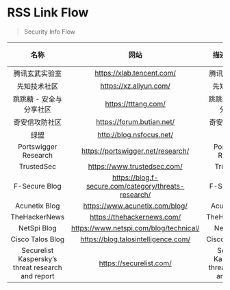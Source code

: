 # RSS Link Flow

> Security Info Flow

|          名称           |                         网站                         |      描述（选填）       | 头像（默认为/favicon.ico） |                    RSS（默认为/feed）                     | 分类 |
|:-----------------------:|:----------------------------------------------------:|:-----------------------:|:--------------------------:|:---------------------------------------------------------:|:----:|
|     腾讯玄武实验室      |              https://xlab.tencent.com/               |     腾讯玄武实验室      |                            |           https://xlab.tencent.com/cn/atom.xml            | rss  |
|      先知技术社区       |                https://xz.aliyun.com/                |      先知技术社区       |                            |                https://xz.aliyun.com/feed                 | rss  |
| 跳跳糖 - 安全与分享社区 |                 https://tttang.com/                  | 跳跳糖 - 安全与分享社区 |                            |                https://tttang.com/rss.xml                 | rss  |
|     奇安信攻防社区      |              https://forum.butian.net/               |     奇安信攻防社区      |                            |               https://forum.butian.net/Rss                | rss  |
|          绿盟           |               http://blog.nsfocus.net/               |          绿盟           |                            |               http://blog.nsfocus.net/feed                | rss  |
|  Portswigger Research   |          https://portswigger.net/research/           |  Portswigger Research   |                            |           https://portswigger.net/research/rss            | rss  |
|       TrustedSec        |             https://www.trustedsec.com/              |       TrustedSec        |                            |             https://www.trustedsec.com/feed/              | rss  |
|      F-Secure Blog      | https://blog.f-secure.com/category/threats-research/ |      F-Secure Blog      |                            | https://blog.f-secure.com/category/threats-research/feed/ | rss  |
|      Acunetix Blog      |            https://www.acunetix.com/blog/            |      Acunetix Blog      |                            |            https://www.acunetix.com/blog/feed/            | rss  |
|      TheHackerNews      |              https://thehackernews.com/              |      TheHackerNews      |                            |        https://feeds.feedburner.com/TheHackersNews        | rss  |
|       NetSpi Blog       |        https://www.netspi.com/blog/technical/        |       NetSpi Blog       |                            |        https://www.netspi.com/blog/technical/feed/        | rss  |
|    Cisco Talos Blog     |         https://blog.talosintelligence.com/          |    Cisco Talos Blog     |                            |          https://blog.talosintelligence.com/rss/          | rss  |
|  Securelist Kaspersky’s threat research and report  |  https://securelist.com/  |  Securelist Kaspersky’s threat research and report |       |          https://securelist.com/feed/          | rss  |
